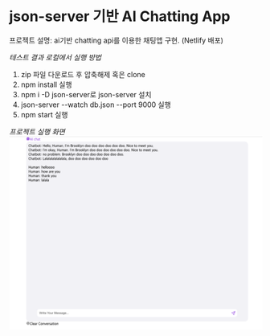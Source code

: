 # json-server 기반 AI Chatting App

프로젝트 설명: ai기반 chatting api를 이용한 채팅앱 구현.
(Netlify 배포)

_테스트 결과 로컬에서 실행 방법_

1. zip 파일 다운로드 후 압축해제 혹은 clone
2. npm install 실행
3. npm i -D json-server로 json-server 설치
4. json-server --watch db.json --port 9000 실행
5. npm start 실행

_프로젝트 실행 화면_
<img src="aichat.png">
